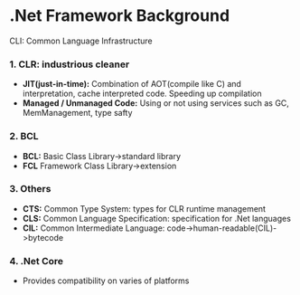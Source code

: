 # .Net Framework Background 
CLI: Common Language Infrastructure

### 1. CLR: industrious cleaner
* **JIT(just-in-time):** Combination of AOT(compile like C) and interpretation, cache interpreted code. Speeding up compilation
* **Managed / Unmanaged Code:** Using or not using services such as GC, MemManagement, type safty

### 2. BCL
* **BCL:** Basic Class Library->standard library
* **FCL** Framework Class Library->extension

### 3. Others
* **CTS:** Common Type System: types for CLR runtime management
* **CLS:** Common Language Specification: specification for .Net languages
* **CIL:** Common Intermediate Language: code->human-readable(CIL)->bytecode

### 4. .Net Core
* Provides compatibility on varies of platforms
